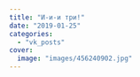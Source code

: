 ```yaml
---
title: "И-и-и три!"
date: "2019-01-25"
categories: 
  - "vk_posts"
cover:
  image: "images/456240902.jpg"
---
```



